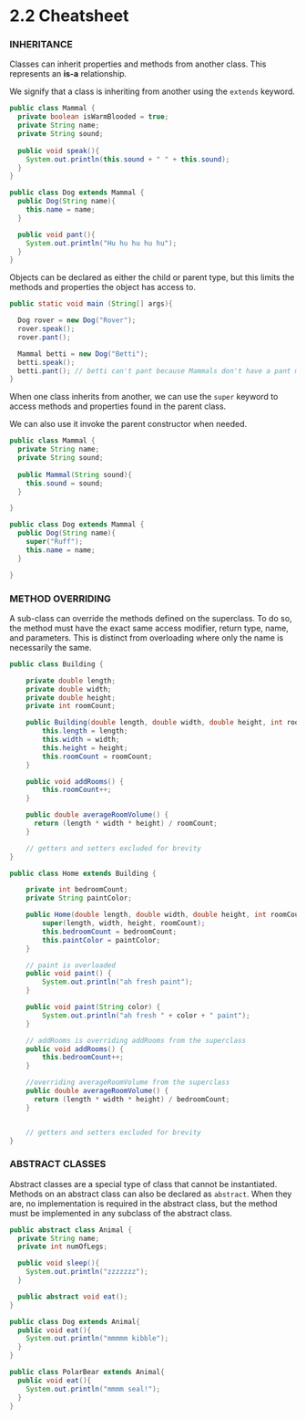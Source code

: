 # 2.2 Cheatsheet

### INHERITANCE

Classes can inherit properties and methods from another class. This represents an **is-a** relationship.

We signify that a class is inheriting from another using the `extends` keyword.

```java
public class Mammal {
  private boolean isWarmBlooded = true; 
  private String name;
  private String sound;  
  
  public void speak(){
    System.out.println(this.sound + " " + this.sound);
  }
}
```
```java
public class Dog extends Mammal {
  public Dog(String name){
    this.name = name;
  }

  public void pant(){
    System.out.println("Hu hu hu hu hu");
  }
}
```

Objects can be declared as either the child or parent type, but this limits the methods and properties the object has access to.

```java
public static void main (String[] args){

  Dog rover = new Dog("Rover");
  rover.speak();
  rover.pant();

  Mammal betti = new Dog("Betti");
  betti.speak();
  betti.pant(); // betti can't pant because Mammals don't have a pant method defined
} 
```

When one class inherits from another, we can use the `super` keyword to access methods and properties found in the parent class.

We can also use it invoke the parent constructor when needed.

```java
public class Mammal {
  private String name;
  private String sound;
  
  public Mammal(String sound){
    this.sound = sound;
  }

}
```
```java
public class Dog extends Mammal {
  public Dog(String name){
    super("Ruff");
    this.name = name;
  }

}
```

### METHOD OVERRIDING

A sub-class can override the methods defined on the superclass. To do so, the method must have the exact same access modifier, return type, name, and parameters. This is distinct from overloading where only the name is necessarily the same.

```java
public class Building {

    private double length;
    private double width;
    private double height;
    private int roomCount;

    public Building(double length, double width, double height, int roomCount) {
        this.length = length;
        this.width = width;
        this.height = height;
        this.roomCount = roomCount;
    }

    public void addRooms() {
        this.roomCount++;
    }

    public double averageRoomVolume() {
      return (length * width * height) / roomCount;
    }

    // getters and setters excluded for brevity
}
```
```java
public class Home extends Building {

    private int bedroomCount;
    private String paintColor;

    public Home(double length, double width, double height, int roomCount, int bedroomCount, String paintColor) {
        super(length, width, height, roomCount);
        this.bedroomCount = bedroomCount;
        this.paintColor = paintColor;
    }

    // paint is overloaded
    public void paint() {
        System.out.println("ah fresh paint");
    }

    public void paint(String color) {
        System.out.println("ah fresh " + color + " paint");
    }

    // addRooms is overriding addRooms from the superclass
    public void addRooms() {
        this.bedroomCount++;
    }

    //overriding averageRoomVolume from the superclass
    public double averageRoomVolume() {
      return (length * width * height) / bedroomCount;
    }


    // getters and setters excluded for brevity
}
```

### ABSTRACT CLASSES

Abstract classes are a special type of class that cannot be instantiated. Methods on an abstract class can also be declared as `abstract`. When they are, no implementation is required in the abstract class, but the method must be implemented in any subclass of the abstract class.

```java
public abstract class Animal {
  private String name; 
  private int numOfLegs;

  public void sleep(){
    System.out.println("zzzzzzz");
  }

  public abstract void eat();
}
```

```java
public class Dog extends Animal{
  public void eat(){
    System.out.println("mmmmm kibble");
  }
}
```
```java
public class PolarBear extends Animal{
  public void eat(){
    System.out.println("mmmm seal!");
  }
}
```
